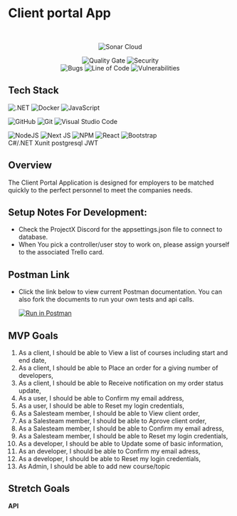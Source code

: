 # Client portal App

<br />
<p align="center">
<img alt="Sonar Cloud" src="https://sonarcloud.io/images/project_badges/sonarcloud-orange.svg" />
</p>
<p align="center">
<img alt="Quality Gate" src="https://sonarcloud.io/api/project_badges/measure?project=RVTR-StagingRemote_Staging-Project-Front-End&metric=alert_status" />
<img alt="Security" src="https://sonarcloud.io/api/project_badges/measure?project=RVTR-StagingRemote_Staging-Project-Front-End&metric=security_rating" />
<br/>
<img alt="Bugs" src="https://sonarcloud.io/api/project_badges/measure?project=RVTR-StagingRemote_Staging-Project-Front-End&metric=bugs" />
<img alt="Line of Code" src="https://sonarcloud.io/api/project_badges/measure?project=RVTR-StagingRemote_Staging-Project-Front-End&metric=ncloc" />
<img alt="Vulnerabilities" src="https://sonarcloud.io/api/project_badges/measure?project=RVTR-StagingRemote_Staging-Project-Front-End&metric=vulnerabilities" />
</p>

## Tech Stack

![.NET](https://img.shields.io/badge/.NET-512BD4?style=for-the-badge&logo=dotnet&logoColor=white)
![Docker](https://img.shields.io/badge/Docker-2CA5E0?style=for-the-badge&logo=docker&logoColor=white)
![JavaScript](https://img.shields.io/badge/javascript-%23323330.svg?style=for-the-badge&logo=javascript&logoColor=%23F7DF1E)

![GitHub](https://img.shields.io/badge/github-%23121011.svg?style=for-the-badge&logo=github&logoColor=white)
![Git](https://img.shields.io/badge/git-%23F05033.svg?style=for-the-badge&logo=git&logoColor=white)
![Visual Studio Code](https://img.shields.io/badge/Visual%20Studio%20Code-0078d7.svg?style=for-the-badge&logo=visual-studio-code&logoColor=white)

![NodeJS](https://img.shields.io/badge/node.js-6DA55F?style=for-the-badge&logo=node.js&logoColor=white)
![Next JS](https://img.shields.io/badge/Next-black?style=for-the-badge&logo=next.js&logoColor=white)
![NPM](https://img.shields.io/badge/NPM-%23000000.svg?style=for-the-badge&logo=npm&logoColor=white)
![React](https://img.shields.io/badge/react-%2320232a.svg?style=for-the-badge&logo=react&logoColor=%2361DAFB)
![Bootstrap](https://img.shields.io/badge/bootstrap-%23563D7C.svg?style=for-the-badge&logo=bootstrap&logoColor=white)
<br />
C#/.NET
Xunit
postgresql
JWT

## Overview

The Client Portal Application is designed for employers to be matched quickly to the perfect personnel to meet the companies needs.

## Setup Notes For Development:
  - Check the ProjectX Discord for the appsettings.json file to connect to database.
  - When You pick a controller/user stoy to work on, please assign yourself to the associated Trello card.

## Postman Link

- Click the link below to view current Postman documentation. You can also fork the documents to run your own tests and api calls.

  [![Run in Postman](https://run.pstmn.io/button.svg)](https://god.gw.postman.com/run-collection/16168422-11f87301-bb0c-4476-989e-28dec5172b68?action=collection%2Ffork&collection-url=entityId%3D16168422-11f87301-bb0c-4476-989e-28dec5172b68%26entityType%3Dcollection%26workspaceId%3D2b515f0a-9ff4-44ff-886c-2977729529db)

## MVP Goals

1. As a client, I should be able to View a list of courses including start and end date,
2. As a client, I should be able to Place an order for a giving number of developers,
3. As a client, I should be able to Receive notification on my order status update,
4. As a user, I should be able to Confirm my email address,
5. As a user, I should be able to Reset my login credentials,
6. As a Salesteam member, I should be able to View client order,
7. As a Salesteam member, I should be able to Aprove client order,
8. As a Salesteam member, I should be able to Confirm my email adress,
9. As a Salesteam member, I should be able to Reset my login credentials,
10. As a developer, I should be able to Update some of basic information,
11. As an developer, I should be able to Confirm my email adress,
12. As a developer, I should be able to Reset my login credentials,
13. As Admin, I should be able to add new course/topic

## Stretch Goals

**API**
